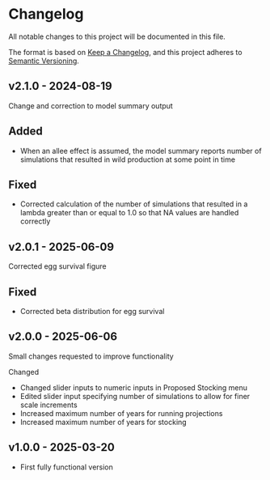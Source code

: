 # Changelog

All notable changes to this project will be documented in this file.

The format is based on [Keep a Changelog](https://keepachangelog.com/en/1.1.0/),
and this project adheres to [Semantic Versioning](https://semver.org/spec/v2.0.0.html).

## v2.1.0 - 2024-08-19
Change and correction to model summary output

## Added
* When an allee effect is assumed, the model summary reports number of simulations that resulted in wild production at some point in time

## Fixed
* Corrected calculation of the number of simulations that resulted in a lambda greater than or equal to 1.0 so that NA values are handled correctly


## v2.0.1 - 2025-06-09
Corrected egg survival figure 

## Fixed
*  Corrected beta distribution for egg survival


## v2.0.0 - 2025-06-06
Small changes requested to improve functionality

Changed
*  Changed slider inputs to numeric inputs in Proposed Stocking menu
*  Edited slider input specifying number of simulations to allow for finer scale increments
*  Increased maximum number of years for running projections
*  Increased maximum number of years for stocking


## v1.0.0 - 2025-03-20
- First fully functional version
